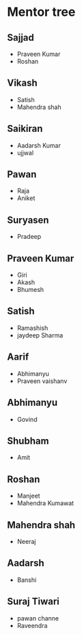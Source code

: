 # Mentor tree

## Sajjad
* Praveen Kumar
* Roshan


## Vikash
* Satish
* Mahendra shah

## Saikiran
* Aadarsh Kumar 
* ujjwal


## Pawan
* Raja
* Aniket

## Suryasen
* Pradeep


## Praveen Kumar
* Giri
* Akash
* Bhumesh


## Satish
* Ramashish
* jaydeep Sharma

## Aarif
* Abhimanyu
* Praveen vaishanv


## Abhimanyu
* Govind

## Shubham
* Amit


## Roshan
* Manjeet
* Mahendra Kumawat


## Mahendra shah
* Neeraj


## Aadarsh
* Banshi


## Suraj Tiwari
* pawan channe
* Raveendra

